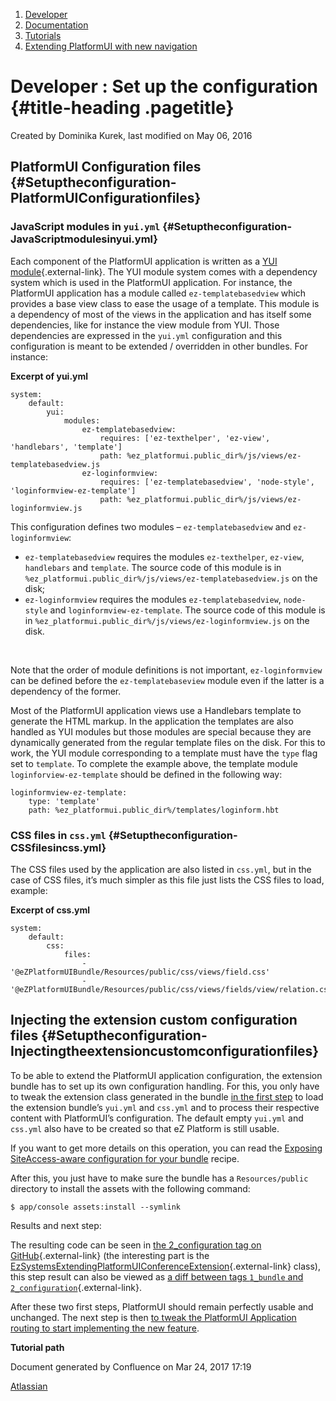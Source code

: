 1.  <span>[Developer](index.html)</span>
2.  <span>[Documentation](Documentation_31429504.html)</span>
3.  <span>[Tutorials](Tutorials_31429522.html)</span>
4.  <span>[Extending PlatformUI with new
    navigation](Extending-PlatformUI-with-new-navigation_31430235.html)</span>

<span id="title-text"> Developer : Set up the configuration </span> {#title-heading .pagetitle}
===================================================================

Created by <span class="author"> Dominika Kurek</span>, last modified on
May 06, 2016

PlatformUI Configuration files {#Setuptheconfiguration-PlatformUIConfigurationfiles}
------------------------------

### JavaScript modules in `yui.yml` {#Setuptheconfiguration-JavaScriptmodulesinyui.yml}

Each component of the PlatformUI application is written as a [YUI
module](http://yuilibrary.com/yui/docs/yui/create.html){.external-link}.
The YUI module system comes with a dependency system which is used in
the PlatformUI application. For instance, the PlatformUI application has
a module called `ez-templatebasedview` which provides a base view class
to ease the usage of a template. This module is a dependency of most of
the views in the application and has itself some dependencies, like for
instance the view module from YUI. Those dependencies are expressed in
the `yui.yml` configuration and this configuration is meant to be
extended / overridden in other bundles. For instance:

**Excerpt of yui.yml**

~~~~ brush:
system:
    default:
        yui:
            modules:                
                ez-templatebasedview:
                    requires: ['ez-texthelper', 'ez-view', 'handlebars', 'template']
                    path: %ez_platformui.public_dir%/js/views/ez-templatebasedview.js
                ez-loginformview:
                    requires: ['ez-templatebasedview', 'node-style', 'loginformview-ez-template']
                    path: %ez_platformui.public_dir%/js/views/ez-loginformview.js
~~~~

<span class="inline-comment-marker"
data-ref="736650a3-b2b6-46ac-9bf9-f9904ede18f5">This configuration
defines two modules – `ez-templatebasedview` and
`ez-loginformview`:</span>

-   `ez-templatebasedview` requires the modules `ez-texthelper`,
    `ez-view`, `handlebars` and `template`. The source code of this
    module is in
    `%ez_platformui.public_dir%/js/views/ez-templatebasedview.js` on the
    disk;
-   `ez-loginformview` requires the modules `ez-templatebasedview`,
    `node-style` and `loginformview-ez-template`. The source code of
    this module is in
    `%ez_platformui.public_dir%/js/views/ez-loginformview.js` on
    the disk.

 

<span
class="aui-icon aui-icon-small aui-iconfont-info confluence-information-macro-icon"></span>
Note that the order of module definitions is not important,
`ez-loginformview` can be defined before the `ez-templatebaseview`
module even if the latter is a dependency of the former.

Most of the PlatformUI application views use a Handlebars template to
generate the HTML markup. In the application the templates are also
handled as YUI modules but those modules are special because they are
dynamically generated from the regular template files on the disk. For
this to work, the YUI module corresponding to a template must have the
`type` flag set to `template`. To complete the example above, the
template module `loginforview-ez-template` should be defined in the
following way:

~~~~ brush:
loginformview-ez-template:
    type: 'template'
    path: %ez_platformui.public_dir%/templates/loginform.hbt
~~~~

### CSS files in `css.yml` {#Setuptheconfiguration-CSSfilesincss.yml}

The CSS files used by the application are also listed in `css.yml`, but
in the case of CSS files, it’s much simpler as this file just lists the
CSS files to load, example:

**Excerpt of css.yml**

~~~~ brush:
system:
    default:
        css:
            files:
                - '@eZPlatformUIBundle/Resources/public/css/views/field.css'
                - '@eZPlatformUIBundle/Resources/public/css/views/fields/view/relation.css'
~~~~

Injecting the extension custom configuration files {#Setuptheconfiguration-Injectingtheextensioncustomconfigurationfiles}
--------------------------------------------------

To be able to extend the PlatformUI application configuration, the
extension bundle has to set up its own configuration handling. For this,
you only have to tweak the extension class generated in the bundle [in
the first step](Create-the-extension-Bundle_31430237.html) to load the
extension bundle’s `yui.yml` and `css.yml` and to process their
respective content with PlatformUI’s configuration. The default empty
`yui.yml` and `css.yml` also have to be created so that eZ Platform is
still usable.

<span
class="aui-icon aui-icon-small aui-iconfont-info confluence-information-macro-icon"></span>
If you want to get more details on this operation, you can read the
[Exposing SiteAccess-aware configuration for your
bundle](Exposing-SiteAccess-aware-configuration-for-your-bundle_31429794.html)
recipe.

After this, you just have to make sure the bundle has a
`Resources/public` directory to install the assets with the following
command:

~~~~ brush:
$ app/console assets:install --symlink
~~~~

Results and next step:

<span
class="aui-icon aui-icon-small aui-iconfont-approve confluence-information-macro-icon"></span>
The resulting code can be seen in [the 2\_configuration tag on
GitHub](https://github.com/ezsystems/ExtendingPlatformUIConferenceBundle/tree/2_configuration){.external-link}
(the interesting part is the [<span class="pl-s1"><span
class="pl-en">EzSystemsExtendingPlatformUIConferenceExtension</span></span>](https://github.com/ezsystems/ExtendingPlatformUIConferenceBundle/blob/2_configuration/DependencyInjection/EzSystemsExtendingPlatformUIConferenceExtension.php){.external-link}
class), this step result can also be viewed as [a diff between tags
`1_bundle` and
`2_configuration`](https://github.com/ezsystems/ExtendingPlatformUIConferenceBundle/compare/1_bundle...2_configuration){.external-link}.

After these two first steps, PlatformUI should remain perfectly usable
and unchanged. The next step is then [to tweak the PlatformUI
Application routing to start implementing the new
feature](Alter-the-JavaScript-Application-routing_31430241.html).

**Tutorial path**

Document generated by Confluence on Mar 24, 2017 17:19

[Atlassian](http://www.atlassian.com/)


